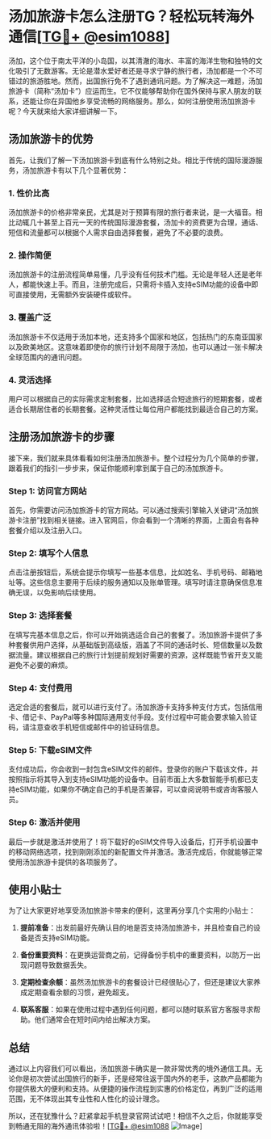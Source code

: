 # 汤加旅游卡怎么注册TG？轻松玩转海外通信[[TG💪+ @esim1088](https://t.me/s/esim1088)]

汤加，这个位于南太平洋的小岛国，以其清澈的海水、丰富的海洋生物和独特的文化吸引了无数游客。无论是潜水爱好者还是寻求宁静的旅行者，汤加都是一个不可错过的旅游胜地。然而，出国旅行免不了遇到通讯问题。为了解决这一难题，汤加旅游卡（简称“汤加卡”）应运而生。它不仅能够帮助你在国外保持与家人朋友的联系，还能让你在异国他乡享受流畅的网络服务。那么，如何注册使用汤加旅游卡呢？今天就来给大家详细讲解一下。

## 汤加旅游卡的优势

首先，让我们了解一下汤加旅游卡到底有什么特别之处。相比于传统的国际漫游服务，汤加旅游卡有以下几个显著优势：

### 1. **性价比高**
   汤加旅游卡的价格非常亲民，尤其是对于预算有限的旅行者来说，是一大福音。相比动辄几十甚至上百元一天的传统国际漫游套餐，汤加卡的资费更为合理，通话、短信和流量都可以根据个人需求自由选择套餐，避免了不必要的浪费。

### 2. **操作简便**
   汤加旅游卡的注册流程简单易懂，几乎没有任何技术门槛。无论是年轻人还是老年人，都能快速上手。而且，注册完成后，只需将卡插入支持eSIM功能的设备中即可直接使用，无需额外安装硬件或软件。

### 3. **覆盖广泛**
   汤加旅游卡不仅适用于汤加本地，还支持多个国家和地区，包括热门的东南亚国家以及欧美地区。这意味着即使你的旅行计划不局限于汤加，也可以通过一张卡解决全球范围内的通讯问题。

### 4. **灵活选择**
   用户可以根据自己的实际需求定制套餐，比如选择适合短途旅行的短期套餐，或者适合长期居住者的长期套餐。这种灵活性让每位用户都能找到最适合自己的方案。

## 注册汤加旅游卡的步骤

接下来，我们就来具体看看如何注册汤加旅游卡。整个过程分为几个简单的步骤，跟着我们的指引一步步来，保证你能顺利拿到属于自己的汤加旅游卡。

### Step 1: 访问官方网站

首先，你需要访问汤加旅游卡的官方网站。可以通过搜索引擎输入关键词“汤加旅游卡注册”找到相关链接。进入官网后，你会看到一个清晰的界面，上面会有各种套餐介绍以及注册入口。

### Step 2: 填写个人信息

点击注册按钮后，系统会提示你填写一些基本信息，比如姓名、手机号码、邮箱地址等。这些信息主要用于后续的服务通知以及账单管理。填写时请注意确保信息准确无误，以免影响后续使用。

### Step 3: 选择套餐

在填写完基本信息之后，你可以开始挑选适合自己的套餐了。汤加旅游卡提供了多种套餐供用户选择，从基础版到高级版，涵盖了不同的通话时长、短信数量以及数据流量。建议根据自己的旅行计划提前规划好需要的资源，这样既能节省开支又能避免不必要的麻烦。

### Step 4: 支付费用

选定合适的套餐后，就可以进行支付了。汤加旅游卡支持多种支付方式，包括信用卡、借记卡、PayPal等多种国际通用支付手段。支付过程中可能会要求输入验证码，请注意查收手机短信或邮件中的验证码信息。

### Step 5: 下载eSIM文件

支付成功后，你会收到一封包含eSIM文件的邮件。登录你的账户下载该文件，并按照指示将其导入到支持eSIM功能的设备中。目前市面上大多数智能手机都已支持eSIM功能，如果你不确定自己的手机是否兼容，可以查阅说明书或咨询客服人员。

### Step 6: 激活并使用

最后一步就是激活并使用了！将下载好的eSIM文件导入设备后，打开手机设置中的移动网络选项，找到刚刚添加的新配置文件并激活。激活完成后，你就能够正常使用汤加旅游卡提供的各项服务了。

## 使用小贴士

为了让大家更好地享受汤加旅游卡带来的便利，这里再分享几个实用的小贴士：

1. **提前准备**：出发前最好先确认目的地是否支持汤加旅游卡，并且检查自己的设备是否支持eSIM功能。
   
2. **备份重要资料**：在更换运营商之前，记得备份手机中的重要资料，以防万一出现问题导致数据丢失。

3. **定期检查余额**：虽然汤加旅游卡的套餐设计已经很贴心了，但还是建议大家养成定期查看余额的习惯，避免超支。

4. **联系客服**：如果在使用过程中遇到任何问题，都可以随时联系官方客服寻求帮助。他们通常会在短时间内给出解决方案。

## 总结

通过以上内容我们可以看出，汤加旅游卡确实是一款非常优秀的境外通信工具。无论你是初次尝试出国旅行的新手，还是经常往返于国内外的老手，这款产品都能为你提供极大的便利和支持。从便捷的操作流程到实惠的价格定位，再到广泛的适用范围，无不体现出其专业性和人性化的设计理念。

所以，还在犹豫什么？赶紧拿起手机登录官网试试吧！相信不久之后，你就能享受到畅通无阻的海外通讯体验啦！[[TG💪+ @esim1088](https://t.me/s/esim1088) ![Image](https://i.postimg.cc/4NQfJmqS/Snipaste-2025-05-13-00-14-12.png)]